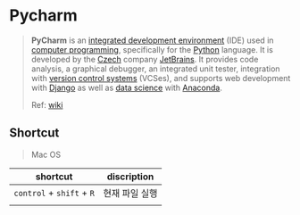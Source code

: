 # Pycharm

> **PyCharm** is an [integrated development environment](https://en.wikipedia.org/wiki/Integrated_development_environment) (IDE) used in [computer programming](https://en.wikipedia.org/wiki/Computer_programming), specifically for the [Python](https://en.wikipedia.org/wiki/Python_(programming_language)) language. It is developed by the [Czech](https://en.wikipedia.org/wiki/Czech_Republic) company [JetBrains](https://en.wikipedia.org/wiki/JetBrains). It provides code analysis, a graphical debugger, an integrated unit tester, integration with [version control systems](https://en.wikipedia.org/wiki/Revision_control) (VCSes), and supports web development with [Django](https://en.wikipedia.org/wiki/Django_(web_framework)) as well as [data science](https://en.wikipedia.org/wiki/Data_science) with [Anaconda](https://en.wikipedia.org/wiki/Anaconda_(Python_distribution)). 
>
> Ref: [wiki](https://en.wikipedia.org/wiki/PyCharm)



## Shortcut

> Mac OS

| shortcut                  | discription    |
| ------------------------- | -------------- |
| `control` + `shift` + `R` | 현재 파일 실행 |
|                           |                |